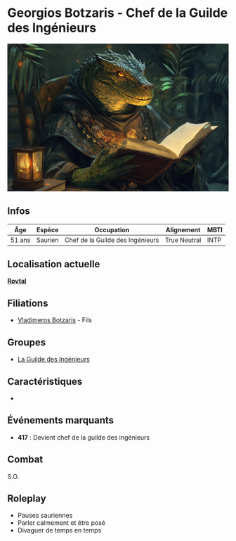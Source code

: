 # Georgios Botzaris - Chef de la Guilde des Ingénieurs
![Georgios Botzaris](../../../_images/Georgios_Botzaris.png)

## Infos 

| Âge | Espèce | Occupation | Alignement | MBTI |
| --- | ------ | ---------- | ---------- | ---- |
| 51 ans | Saurien | Chef de la Guilde des Ingénieurs | True Neutral| INTP |

## Localisation actuelle
[**Rovtal**](../../VILLES/Rovtal.md)

## Filiations
* [Vladimeros Botzaris](./VladimerosBotzaris.md) - Fils

## Groupes 
* [La Guilde des Ingénieurs](../../../WORLDBUILDING/VILLES/Rovtal.md#la-guilde-des-ingénieurs)

## Caractéristiques
* 

## Événements marquants
* **417** : Devient chef de la guilde des ingénieurs

## Combat
S.O.

## Roleplay
* Pauses sauriennes
* Parler calmement et être posé
* Divaguer de temps en temps